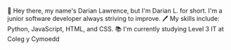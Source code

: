  👋 Hey there, my name's Darian Lawrence, but I'm Darian L. for short. I'm a junior software developer always striving to improve. 
 🖊️ My skills include: Python, JavaScript, HTML, and CSS. 
 📚 I'm currently studying Level 3 IT at Coleg y Cymoedd 
 
